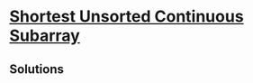 # [Shortest Unsorted Continuous Subarray](https://leetcode.com/problems/shortest-unsorted-continuous-subarray/)

## Solutions
